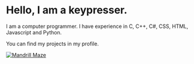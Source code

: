 # Hello, I am a keypresser.

I am a computer programmer.
I have experience in C, C++, C#, CSS, HTML, Javascript and Python.

You can find my projects in my profile.

[![Mandrill Maze](https://raw.githubusercontent.com/darkmechanism/darkmechanism.github.io/main/mandrill-maze-maze.gif?token=GHSAT0AAAAAABW5FQTWTHCXPWP3DYMIYHTEYYDS5TQ "Mandrill Maze")](https://raw.githubusercontent.com/darkmechanism/darkmechanism.github.io/main/mandrill-maze-maze.gif?token=GHSAT0AAAAAABW5FQTWTHCXPWP3DYMIYHTEYYDS5TQ "Mandrill Maze")
